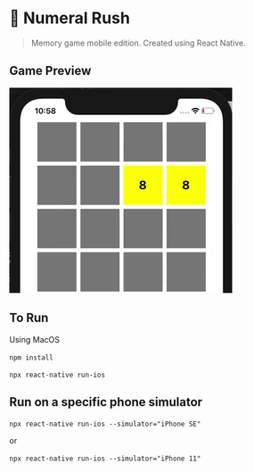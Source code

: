 # 🧠 Numeral Rush
> Memory game mobile edition. Created using React Native.

## Game Preview
![](game-screen.gif)
## To Run

Using MacOS

`npm install`

`npx react-native run-ios`

## Run on a specific phone simulator

`npx react-native run-ios --simulator="iPhone SE"`

or

`npx react-native run-ios --simulator="iPhone 11"`
